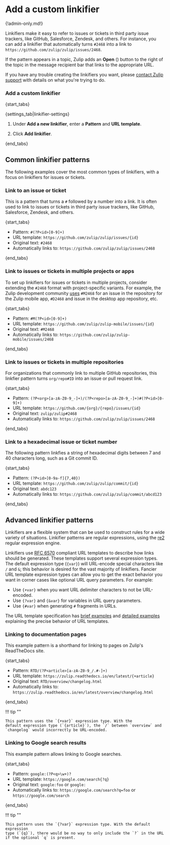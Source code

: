 # Add a custom linkifier

{!admin-only.md!}

Linkifiers make it easy to refer to issues or tickets in third
party issue trackers, like GitHub, Salesforce, Zendesk, and others.
For instance, you can add a linkifier that automatically turns `#2468`
into a link to `https://github.com/zulip/zulip/issues/2468`.

If the pattern appears in a topic, Zulip adds an **Open**
(<i class="fa fa-external-link-square"></i>) button to the right of the
topic in the message recipient bar that links to the appropriate URL.

If you have any trouble creating the linkifiers you want, please [contact Zulip
support](/help/contact-support) with details on what you're trying to do.

### Add a custom linkifier

{start_tabs}

{settings_tab|linkifier-settings}

1. Under **Add a new linkifier**, enter a **Pattern** and
**URL template**.

1. Click **Add linkifier**.

{end_tabs}

## Common linkifier patterns

The following examples cover the most common types of linkifiers, with a focus
on linkifiers for issues or tickets.

### Link to an issue or ticket

This is a pattern that turns a `#` followed by a number into a link. It is often
used to link to issues or tickets in third party issue trackers, like GitHub,
Salesforce, Zendesk, and others.

{start_tabs}

* Pattern: `#(?P<id>[0-9]+)`
* URL template: `https://github.com/zulip/zulip/issues/{id}`
* Original text: `#2468`
* Automatically links to: `https://github.com/zulip/zulip/issues/2468`

{end_tabs}

### Link to issues or tickets in multiple projects or apps

To set up linkifiers for issues or tickets in multiple projects,
consider extending the `#2468` format with project-specific
variants. For example, the Zulip development community
[uses](https://zulip.com/development-community/#linking-to-github-issues-and-pull-requests)
`#M2468` for an issue in the repository for the Zulip mobile app,
`#D2468` and issue in the desktop app repository, etc.

{start_tabs}

* Pattern: `#M(?P<id>[0-9]+)`
* URL template: `https://github.com/zulip/zulip-mobile/issues/{id}`
* Original text: `#M2468`
* Automatically links to: `https://github.com/zulip/zulip-mobile/issues/2468`

{end_tabs}

### Link to issues or tickets in multiple repositories

For organizations that commonly link to multiple GitHub repositories, this
linkfier pattern turns `org/repo#ID` into an issue or pull request link.

{start_tabs}

* Pattern: `(?P<org>[a-zA-Z0-9_-]+)/(?P<repo>[a-zA-Z0-9_-]+)#(?P<id>[0-9]+)`
* URL template: `https://github.com/{org}/{repo}/issues/{id}`
* Original text: `zulip/zulip#2468`
* Automatically links to: `https://github.com/zulip/zulip/issues/2468`

{end_tabs}

### Link to a hexadecimal issue or ticket number

The following pattern linkfies a string of hexadecimal digits between 7 and 40
characters long, such as a Git commit ID.

{start_tabs}

* Pattern: `(?P<id>[0-9a-f]{7,40})`
* URL template: `https://github.com/zulip/zulip/commit/{id}`
* Original text: `abdc123`
* Automatically links to: `https://github.com/zulip/zulip/commit/abcd123`

{end_tabs}

## Advanced linkifier patterns

Linkifiers are a flexible system that can be used to construct rules for a wide
variety of situations. Linkifier patterns are regular expressions, using the
[re2](https://github.com/google/re2/wiki/Syntax) regular expression
engine.

Linkifiers use [RFC 6570](https://www.rfc-editor.org/rfc/rfc6570.html) compliant
URL templates to describe how links should be generated. These templates support
several expression types. The default expression type (`{var}`) will URL-encode
special characters like `/` and `&`; this behavior is desired for the vast
majority of linkifiers. Fancier URL template expression types can allow you to
get the exact behavior you want in corner cases like optional URL query
parameters. For example:

- Use `{+var}` when you want URL delimiter characters to not be URL-encoded.
- Use `{?var}` and `{&var}` for variables in URL query parameters.
- Use <code>{&#35;var}</code> when generating `#` fragments in URLs.

The URL template specification has [brief
examples](https://www.rfc-editor.org/rfc/rfc6570.html#section-1.2) and [detailed
examples](https://www.rfc-editor.org/rfc/rfc6570.html#section-3.2) explaining
the precise behavior of URL templates.

### Linking to documentation pages

This example pattern is a shorthand for linking to pages on Zulip's ReadTheDocs
site.

{start_tabs}

* Pattern: `RTD/(?P<article>[a-zA-Z0-9_/.#-]+)`
* URL template: `https://zulip.readthedocs.io/en/latest/{+article}`
* Original text: `RTD/overview/changelog.html`
* Automatically links to: `https://zulip.readthedocs.io/en/latest/overview/changelog.html`

{end_tabs}

!!! tip ""

    This pattern uses the `{+var}` expression type. With the
    default expression type (`{article}`), the `/` between `overview` and
    `changelog` would incorrectly be URL-encoded.

### Linking to Google search results

This example pattern allows linking to Google searches.

{start_tabs}

* Pattern: `google:(?P<q>\w+)?`
* URL template: `https://google.com/search{?q}`
* Original text: `google:foo` or `google:`
* Automatically links to: `https://google.com/search?q=foo` or `https://google.com/search`

{end_tabs}

!!! tip ""

    This pattern uses the `{?var}` expression type. With the default expression
    type (`{q}`), there would be no way to only include the `?` in the URL
    if the optional `q` is present.
